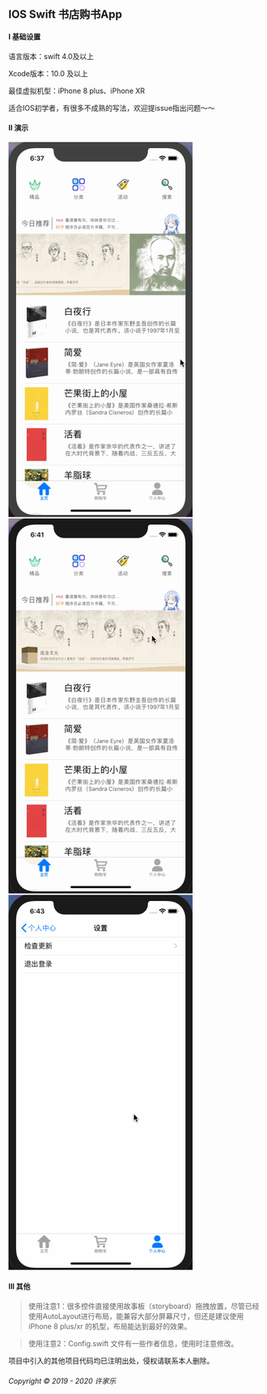 ## IOS Swift 书店购书App

#### I 基础设置
语言版本：swift 4.0及以上

Xcode版本：10.0 及以上

最佳虚拟机型：iPhone 8 plus、iPhone XR

适合IOS初学者，有很多不成熟的写法，欢迎提issue指出问题～～


#### II 演示

![演示图片1](img/演示1.gif)
![演示图片2](img/演示2.gif)
![演示图片3](img/演示3.gif)

#### III 其他

> 使用注意1：很多控件直接使用故事板（storyboard）拖拽放置，尽管已经使用AutoLayout进行布局，能兼容大部分屏幕尺寸，但还是建议使用 iPhone 8 plus/xr 的机型，布局能达到最好的效果。

> 使用注意2：Config.swift 文件有一些作者信息，使用时注意修改。


项目中引入的其他项目代码均已注明出处，侵权请联系本人删除。

###### Copyright © 2019 - 2020 许家乐
